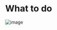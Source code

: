 # What to do
![image](https://user-images.githubusercontent.com/45312658/152864615-b7b1d74a-4d8c-4c48-a3e0-ddf387498d0d.png)
